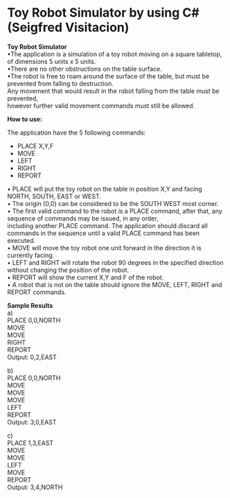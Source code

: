 # Toy Robot Simulator by using C# (Seigfred Visitacion)

**Toy Robot Simulator** <br/>
•The application is a simulation of a toy robot moving on a square tabletop, of dimensions 5 units x 5 units.<br/>
•There are no other obstructions on the table surface.<br/>
•The robot is free to roam around the surface of the table, but must be prevented from falling to destruction. <br/>
Any movement that would result in the robot falling from the table must be prevented, <br/>
however further valid movement commands must still be allowed.<br/>


**How to use:** 

The application have the 5 following commands:

* PLACE X,Y,F 
* MOVE 
* LEFT
* RIGHT 
* REPORT

• PLACE will put the toy robot on the table in position X,Y and facing NORTH, SOUTH, EAST or WEST. <br />
• The origin (0,0) can be considered to be the SOUTH WEST most corner. <br />
• The first valid command to the robot is a PLACE command, after that, any sequence of commands may be issued, in any order, <br />
  including another PLACE command. The application should discard all commands in the sequence until a valid PLACE command has been executed.<br />
• MOVE will move the toy robot one unit forward in the direction it is currently facing. <br />
• LEFT and RIGHT will rotate the robot 90 degrees in the specified direction without changing the position of the robot.<br />
• REPORT will show the current X,Y and F of the robot. <br />
• A robot that is not on the table should ignore the MOVE, LEFT, RIGHT and REPORT commands.<br />

**Sample Results** <br />
a)<br />
PLACE 0,0,NORTH <br />
MOVE <br />
MOVE <br />
RIGHT <br />
REPORT <br />
Output: 0,2,EAST<br />

b)<br />
PLACE 0,0,NORTH <br />
MOVE <br />
MOVE <br />
MOVE <br />
LEFT <br />
REPORT  <br />
Output: 3,0,EAST<br />

c)<br />
PLACE 1,3,EAST <br />
MOVE <br />
MOVE <br />
LEFT <br />
MOVE <br />
REPORT<br />
Output: 3,4,NORTH<br />

